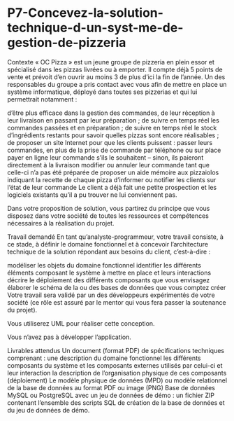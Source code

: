 # P7-Concevez-la-solution-technique-d-un-syst-me-de-gestion-de-pizzeria


Contexte
« OC Pizza » est un jeune groupe de pizzeria en plein essor et spécialisé dans les pizzas livrées ou à emporter. Il compte déjà 5 points de vente et prévoit d’en ouvrir au moins 3 de plus d’ici la fin de l’année. Un des responsables du groupe a pris contact avec vous afin de mettre en place un système informatique, déployé dans toutes ses pizzerias et qui lui permettrait notamment :

d’être plus efficace dans la gestion des commandes, de leur réception à leur livraison en passant par leur préparation ;
de suivre en temps réel les commandes passées et en préparation ;
de suivre en temps réel le stock d’ingrédients restants pour savoir quelles pizzas sont encore réalisables ;
de proposer un site Internet pour que les clients puissent :
passer leurs commandes, en plus de la prise de commande par téléphone ou sur place
payer en ligne leur commande s’ils le souhaitent – sinon, ils paieront directement à la livraison
modifier ou annuler leur commande tant que celle-ci n’a pas été préparée
de proposer un aide mémoire aux pizzaiolos indiquant la recette de chaque pizza
d’informer ou notifier les clients sur l’état de leur commande
Le client a déjà fait une petite prospection et les logiciels existants qu’il a pu trouver ne lui conviennent pas.

Dans votre proposition de solution, vous partirez du principe que vous disposez dans votre société de toutes les ressources et compétences nécessaires à la réalisation du projet.

Travail demandé
En tant qu’analyste-programmeur, votre travail consiste, à ce stade, à définir le domaine fonctionnel et à concevoir l’architecture technique de la solution répondant aux besoins du client, c’est-à-dire :

modéliser les objets du domaine fonctionnel
identifier les différents éléments composant le système à mettre en place et leurs interactions
décrire le déploiement des différents composants que vous envisagez
élaborer le schéma de la ou des bases de données que vous comptez créer
Votre travail sera validé par un des développeurs expérimentés de votre société (ce rôle est assuré par le mentor qui vous fera passer la soutenance du projet).

Vous utiliserez UML pour réaliser cette conception.

Vous n’avez pas à développer l’application.

Livrables attendus
Un document (format PDF) de spécifications techniques comprenant :
une description du domaine fonctionnel
les différents composants du système et les composants externes utilisés par celui-ci et leur interaction
la description de l’organisation physique de ces composants (déploiement)
Le modèle physique de données (MPD) ou modèle relationnel de la base de données au format PDF ou image (PNG)
Base de données MySQL ou PostgreSQL avec un jeu de données de démo : un fichier ZIP contenant l’ensemble des scripts SQL de création de la base de données et du jeu de données de démo.
